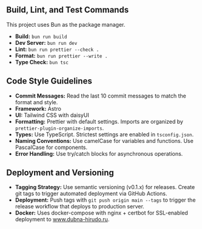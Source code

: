 ## Build, Lint, and Test Commands

This project uses Bun as the package manager.

-   **Build:** `bun run build`
-   **Dev Server:** `bun run dev`
-   **Lint:** `bun run prettier --check .`
-   **Format:** `bun run prettier --write .`
-   **Type Check:** `bun tsc`

## Code Style Guidelines

-   **Commit Messages:** Read the last 10 commit messages to match the format and style.
-   **Framework:** Astro
-   **UI:** Tailwind CSS with daisyUI
-   **Formatting:** Prettier with default settings. Imports are organized by `prettier-plugin-organize-imports`.
-   **Types:** Use TypeScript. Strictest settings are enabled in `tsconfig.json`.
-   **Naming Conventions:** Use camelCase for variables and functions. Use PascalCase for components.
-   **Error Handling:** Use try/catch blocks for asynchronous operations.

## Deployment and Versioning

-   **Tagging Strategy:** Use semantic versioning (v0.1.x) for releases. Create git tags to trigger automated deployment via GitHub Actions.
-   **Deployment:** Push tags with `git push origin main --tags` to trigger the release workflow that deploys to production server.
-   **Docker:** Uses docker-compose with nginx + certbot for SSL-enabled deployment to www.dubna-hirudo.ru.
